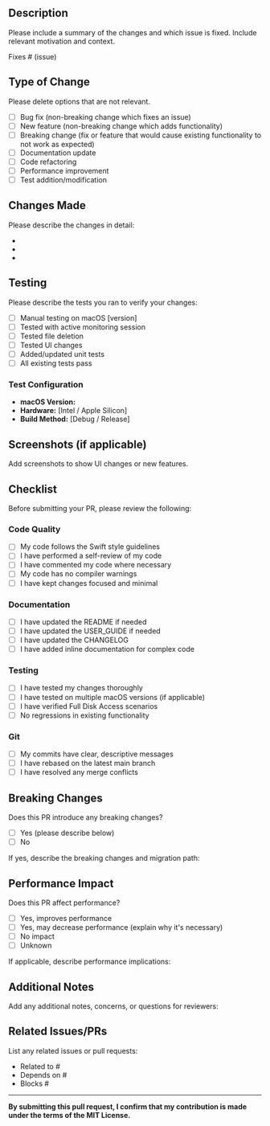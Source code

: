 ## Description

Please include a summary of the changes and which issue is fixed. Include relevant motivation and context.

Fixes # (issue)

## Type of Change

Please delete options that are not relevant.

- [ ] Bug fix (non-breaking change which fixes an issue)
- [ ] New feature (non-breaking change which adds functionality)
- [ ] Breaking change (fix or feature that would cause existing functionality to not work as expected)
- [ ] Documentation update
- [ ] Code refactoring
- [ ] Performance improvement
- [ ] Test addition/modification

## Changes Made

Please describe the changes in detail:

- 
- 
- 

## Testing

Please describe the tests you ran to verify your changes:

- [ ] Manual testing on macOS [version]
- [ ] Tested with active monitoring session
- [ ] Tested file deletion
- [ ] Tested UI changes
- [ ] Added/updated unit tests
- [ ] All existing tests pass

### Test Configuration

- **macOS Version:** 
- **Hardware:** [Intel / Apple Silicon]
- **Build Method:** [Debug / Release]

## Screenshots (if applicable)

Add screenshots to show UI changes or new features.

## Checklist

Before submitting your PR, please review the following:

### Code Quality

- [ ] My code follows the Swift style guidelines
- [ ] I have performed a self-review of my code
- [ ] I have commented my code where necessary
- [ ] My code has no compiler warnings
- [ ] I have kept changes focused and minimal

### Documentation

- [ ] I have updated the README if needed
- [ ] I have updated the USER_GUIDE if needed
- [ ] I have updated the CHANGELOG
- [ ] I have added inline documentation for complex code

### Testing

- [ ] I have tested my changes thoroughly
- [ ] I have tested on multiple macOS versions (if applicable)
- [ ] I have verified Full Disk Access scenarios
- [ ] No regressions in existing functionality

### Git

- [ ] My commits have clear, descriptive messages
- [ ] I have rebased on the latest main branch
- [ ] I have resolved any merge conflicts

## Breaking Changes

Does this PR introduce any breaking changes?

- [ ] Yes (please describe below)
- [ ] No

If yes, describe the breaking changes and migration path:

## Performance Impact

Does this PR affect performance?

- [ ] Yes, improves performance
- [ ] Yes, may decrease performance (explain why it's necessary)
- [ ] No impact
- [ ] Unknown

If applicable, describe performance implications:

## Additional Notes

Add any additional notes, concerns, or questions for reviewers:

## Related Issues/PRs

List any related issues or pull requests:

- Related to #
- Depends on #
- Blocks #

---

**By submitting this pull request, I confirm that my contribution is made under the terms of the MIT License.**
